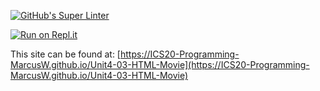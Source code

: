 [![GitHub's Super Linter](https://github.com/ICS20-Programming-MarcusW/Unit4-03-HTML-Movie/workflows/GitHub's%20Super%20Linter/badge.svg)](https://github.com/ICS20-Programming-MarcusW/Unit4-03-HTML-Movie/actions)

[![Run on Repl.it](https://repl.it/badge/github/ICS20-Programming-MarcusW/Unit4-03-HTML-Movie)](https://repl.it/github/ICS20-Programming-MarcusW/Unit4-03-HTML-Movie)

This site can be found at: [https://ICS20-Programming-MarcusW.github.io/Unit4-03-HTML-Movie](https://ICS20-Programming-MarcusW.github.io/Unit4-03-HTML-Movie)